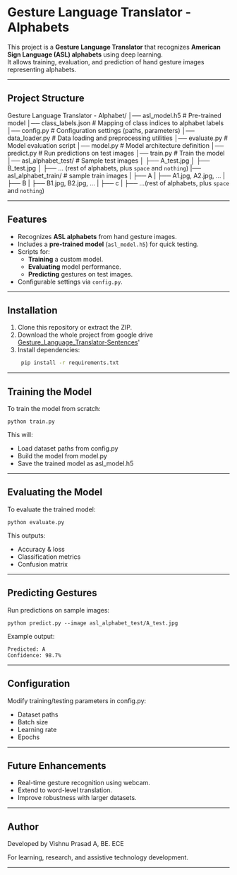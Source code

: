 # Gesture Language Translator - Alphabets

This project is a **Gesture Language Translator** that recognizes **American Sign Language (ASL) alphabets** using deep learning.  
It allows training, evaluation, and prediction of hand gesture images representing alphabets.

---

## Project Structure

Gesture Language Translator - Alphabet/
│── asl_model.h5              # Pre-trained model
│── class_labels.json         # Mapping of class indices to alphabet labels
│── config.py                 # Configuration settings (paths, parameters)
│── data_loader.py            # Data loading and preprocessing utilities
│── evaluate.py               # Model evaluation script
│── model.py                  # Model architecture definition
│── predict.py                # Run predictions on test images
│── train.py                  # Train the model
│── asl_alphabet_test/        # Sample test images
│    ├── A_test.jpg
│    ├── B_test.jpg
│    ├── ... (rest of alphabets, plus `space` and `nothing`)
|── asl_alphabet_train/       # sample train images
|    ├── A
|         ├── A1.jpg, A2.jpg, ...
|    ├──  B
|         ├── B1.jpg, B2.jpg, ...
|    ├──  c
|         ├── ...(rest of alphabets, plus `space` and `nothing`)

---

## Features

- Recognizes **ASL alphabets** from hand gesture images.
- Includes a **pre-trained model** (`asl_model.h5`) for quick testing.
- Scripts for:
  - **Training** a custom model.
  - **Evaluating** model performance.
  - **Predicting** gestures on test images.
- Configurable settings via `config.py`.

---

## Installation

1. Clone this repository or extract the ZIP.  
2. Download the whole project from google drive [Gesture_Language_Translator-Sentences](https://drive.google.com/file/d/1GpHC9BSq9g7qIDXa6EsAf0gJ-I8kGow1/view?usp=drivesdk)'  
3. Install dependencies:
   ```bash
    pip install -r requirements.txt
   
---

## Training the Model

To train the model from scratch:

    python train.py

This will:

- Load dataset paths from config.py
- Build the model from model.py
- Save the trained model as asl_model.h5

---

## Evaluating the Model

To evaluate the trained model:

    python evaluate.py

This outputs:

- Accuracy & loss
- Classification metrics
- Confusion matrix

---

## Predicting Gestures

Run predictions on sample images:

    python predict.py --image asl_alphabet_test/A_test.jpg

Example output:

    Predicted: A
    Confidence: 98.7%

---

## Configuration

Modify training/testing parameters in config.py:

- Dataset paths
- Batch size
- Learning rate
- Epochs

---

## Future Enhancements

- Real-time gesture recognition using webcam.
- Extend to word-level translation.
- Improve robustness with larger datasets.

---

## Author

Developed by Vishnu Prasad A, BE. ECE

For learning, research, and assistive technology development.

---
